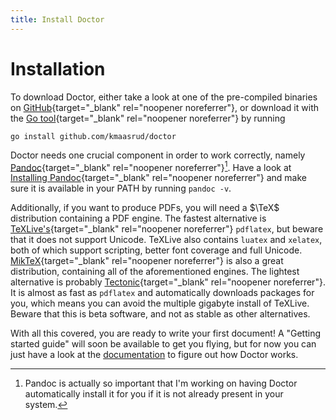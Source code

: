```yaml
---
title: Install Doctor
---
```


# Installation

To download Doctor, either take a look at one of the pre-compiled binaries on [GitHub](/){target="_blank" rel="noopener noreferrer"}, or download it with the [Go tool](https://golang.org/doc/install){target="_blank" rel="noopener noreferrer"} by running

	go install github.com/kmaasrud/doctor

Doctor needs one crucial component in order to work correctly, namely [Pandoc](https://pandoc.org/){target="_blank" rel="noopener noreferrer"}[^pandoc]. Have a look at [Installing Pandoc](https://pandoc.org/installing.html){target="_blank" rel="noopener noreferrer"} and make sure it is available in your PATH by running `pandoc -v`.

Additionally, if you want to produce PDFs, you will need a $\TeX$ distribution containing a PDF engine. The fastest alternative is [TeXLive's](https://tug.org/texlive/){target="_blank" rel="noopener noreferrer"} `pdflatex`, but beware that it does not support Unicode. TeXLive also contains `luatex` and `xelatex`, both of which support scripting, better font coverage and full Unicode. [MikTeX](https://miktex.org/){target="_blank" rel="noopener noreferrer"} is also a great distribution, containing all of the aforementioned engines. The lightest alternative is probably [Tectonic](https://tectonic-typesetting.github.io/){target="_blank" rel="noopener noreferrer"}. It is almost as fast as `pdflatex` and automatically downloads packages for you, which means you can avoid the multiple gigabyte install of TeXLive. Beware that this is beta software, and not as stable as other alternatives. 

With all this covered, you are ready to write your first document! A "Getting started guide" will soon be available to get you flying, but for now you can just have a look at the [documentation](docs) to figure out how Doctor works.

[^pandoc]: Pandoc is actually so important that I'm working on having Doctor automatically install it for you if it is not already present in your system.

